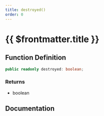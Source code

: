 ```yaml
---
title: destroyed()
order: 0
---
```


# {{ $frontmatter.title }}

<!--@include: ./destroyed_partial_header.md-->

## Function Definition

```ts
public readonly destroyed: boolean;
```

### Returns

* boolean

## Documentation

<!--@include: ./destroyed_partial_footer.md-->
